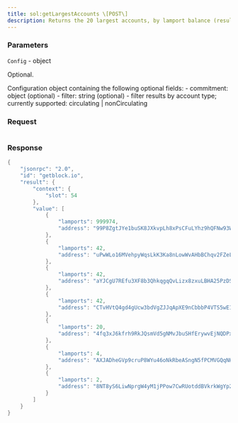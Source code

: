 ```yaml
---
title: sol:getLargestAccounts \[POST\]
description: Returns the 20 largest accounts, by lamport balance (results may becached up to two hours)
---
```


### Parameters


`Config` - object

Optional.

Configuration object containing the following optional fields: -
commitment: object (optional) - filter: string (optional) - filter
results by account type; currently supported: circulating \|
nonCirculating

### Request

``` java
```

###  Response

``` java
{
    "jsonrpc": "2.0",
    "id": "getblock.io",
    "result": {
        "context": {
            "slot": 54
        },
        "value": [
            {
                "lamports": 999974,
                "address": "99P8ZgtJYe1buSK8JXkvpLh8xPsCFuLYhz9hQFNw93WJ"
            },
            {
                "lamports": 42,
                "address": "uPwWLo16MVehpyWqsLkK3Ka8nLowWvAHbBChqv2FZeL"
            },
            {
                "lamports": 42,
                "address": "aYJCgU7REfu3XF8b3QhkqgqQvLizx8zxuLBHA25PzDS"
            },
            {
                "lamports": 42,
                "address": "CTvHVtQ4gd4gUcw3bdVgZJJqApXE9nCbbbP4VTS5wE1D"
            },
            {
                "lamports": 20,
                "address": "4fq3xJ6kfrh9RkJQsmVd5gNMvJbuSHfErywvEjNQDPxu"
            },
            {
                "lamports": 4,
                "address": "AXJADheGVp9cruP8WYu46oNkRbeASngN5fPCMVGQqNHa"
            },
            {
                "lamports": 2,
                "address": "8NT8yS6LiwNprgW4yM1jPPow7CwRUotddBVkrkWgYp24"
            }
        ]
    }
}
```

